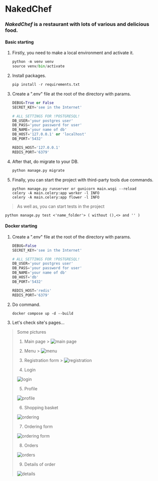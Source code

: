 # NakedChef

### *__NakedChef__* is a restaurant with lots of various and delicious food.

#### Basic starting

1. Firstly, you need to make a local environment and activate it.
   ```python
   python -m venv venv
   source venv/bin/activate
2. Install packages.
   ```python
   pip install -r requirements.txt
3. Create a ".env" file at the root of the directory with params.
   ```python
   DEBUG=True or False
   SECRET_KEY='see in the Internet'
   
   # ALL SETTINGS FOR !POSTGRESQL!
   DB_USER='your postgres user'
   DB_PASS='your password for user'
   DB_NAME='your name of db'
   DB_HOST='127.0.0.1' or 'localhost'
   DB_PORT='5432'

   REDIS_HOST='127.0.0.1'
   REDIS_PORT='6379'
3. After that, do migrate to your DB.
   ```python
   python manage.py migrate
4. Finally, you can start the project with third-party tools due commands.
    ```
    python manage.py runserver or gunicorn main.wsgi --reload
    celery -A main.celery:app worker -l INFO 
    celery -A main.celery:app flower -l INFO 

> As well as, you can start tests in the project

  ```
  python manage.py test <'name_folder'> ( without (),<> and '' )
  ```

#### Docker starting

1. Create a ".env" file at the root of the directory with params.
   ```python
   DEBUG=False
   SECRET_KEY='see in the Internet'
   
   # ALL SETTINGS FOR !POSTGRESQL!
   DB_USER='your postgres user'
   DB_PASS='your password for user'
   DB_NAME='your name of db'
   DB_HOST='db'
   DB_PORT='5432'

   REDIS_HOST='redis'
   REDIS_PORT='6379'
2. Do command.
    ```
   docker compose up -d --build
3. Let's check site's pages...

> Some pictures
>
> 1. Main page
     > ![main page](https://i.imgur.com/Bcc5QXI.png)
>
> 2. Menu
     > ![menu](https://i.imgur.com/Ubl0QEM.png)
>
> 3. Registration form
     > ![registration](https://i.imgur.com/qbsVe85.png)
>
> 4. Login
>
> ![login](https://i.imgur.com/koL61oT.png)
>
> 5. Profile
>
> ![profile](https://i.imgur.com/sgE3xT5.png)
>
> 6. Shopping basket
>
> ![ordering](https://i.imgur.com/X74DzFV.png)
>
> 7. Ordering form
>
> ![ordering form](https://i.imgur.com/YFkL6vV.png)
>
> 8. Orders
>
> ![orders](https://i.imgur.com/18tIgov.png)
>
> 9. Details of order
>
> ![details](https://i.imgur.com/VuZGqLF.png)
